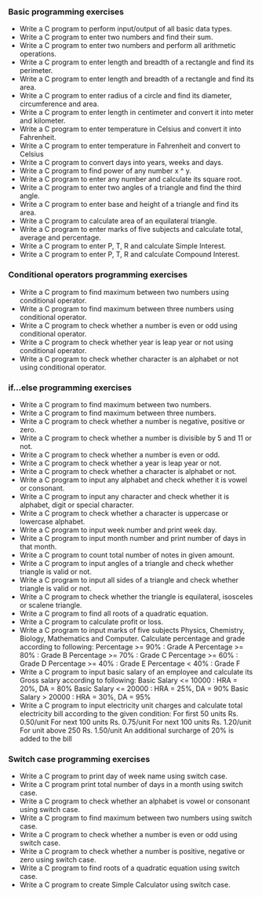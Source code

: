 ### Basic programming exercises ###
* Write a C program to perform input/output of all basic data types.
* Write a C program to enter two numbers and find their sum.
* Write a C program to enter two numbers and perform all arithmetic operations.
* Write a C program to enter length and breadth of a rectangle and find its perimeter.
* Write a C program to enter length and breadth of a rectangle and find its area.
* Write a C program to enter radius of a circle and find its diameter, circumference and area.
* Write a C program to enter length in centimeter and convert it into meter and kilometer.
* Write a C program to enter temperature in Celsius and convert it into Fahrenheit.
* Write a C program to enter temperature in Fahrenheit and convert to Celsius
* Write a C program to convert days into years, weeks and days.
* Write a C program to find power of any number x ^ y.
* Write a C program to enter any number and calculate its square root.
* Write a C program to enter two angles of a triangle and find the third angle.
* Write a C program to enter base and height of a triangle and find its area.
* Write a C program to calculate area of an equilateral triangle.
* Write a C program to enter marks of five subjects and calculate total, average and percentage.
* Write a C program to enter P, T, R and calculate Simple Interest.
* Write a C program to enter P, T, R and calculate Compound Interest.


### Conditional operators programming exercises ###
* Write a C program to find maximum between two numbers using conditional operator.
* Write a C program to find maximum between three numbers using conditional operator.
* Write a C program to check whether a number is even or odd using conditional operator.
* Write a C program to check whether year is leap year or not using conditional operator.
* Write a C program to check whether character is an alphabet or not using conditional operator.

### if...else programming exercises ###
* Write a C program to find maximum between two numbers.
* Write a C program to find maximum between three numbers.
* Write a C program to check whether a number is negative, positive or zero.
* Write a C program to check whether a number is divisible by 5 and 11 or not.
* Write a C program to check whether a number is even or odd.
* Write a C program to check whether a year is leap year or not.
* Write a C program to check whether a character is alphabet or not.
* Write a C program to input any alphabet and check whether it is vowel or consonant.
* Write a C program to input any character and check whether it is alphabet, digit or special character.
* Write a C program to check whether a character is uppercase or lowercase alphabet.
* Write a C program to input week number and print week day.
* Write a C program to input month number and print number of days in that month.
* Write a C program to count total number of notes in given amount.
* Write a C program to input angles of a triangle and check whether triangle is valid or not.
* Write a C program to input all sides of a triangle and check whether triangle is valid or not.
* Write a C program to check whether the triangle is equilateral, isosceles or scalene triangle.
* Write a C program to find all roots of a quadratic equation.
* Write a C program to calculate profit or loss.
* Write a C program to input marks of five subjects Physics, Chemistry, Biology, Mathematics and Computer. Calculate percentage and grade according to following:
	Percentage >= 90% : Grade A
	Percentage >= 80% : Grade B
	Percentage >= 70% : Grade C
	Percentage >= 60% : Grade D
	Percentage >= 40% : Grade E
	Percentage < 40% : Grade F
* Write a C program to input basic salary of an employee and calculate its Gross salary according to following:
	Basic Salary <= 10000 : HRA = 20%, DA = 80%
	Basic Salary <= 20000 : HRA = 25%, DA = 90%
	Basic Salary > 20000 : HRA = 30%, DA = 95%
* Write a C program to input electricity unit charges and calculate total electricity bill according to the given condition:
	For first 50 units Rs. 0.50/unit
	For next 100 units Rs. 0.75/unit
	For next 100 units Rs. 1.20/unit
	For unit above 250 Rs. 1.50/unit
	An additional surcharge of 20% is added to the bill


### Switch case programming exercises ###
* Write a C program to print day of week name using switch case.
* Write a C program print total number of days in a month using switch case.
* Write a C program to check whether an alphabet is vowel or consonant using switch case.
* Write a C program to find maximum between two numbers using switch case.
* Write a C program to check whether a number is even or odd using switch case.
* Write a C program to check whether a number is positive, negative or zero using switch case.
* Write a C program to find roots of a quadratic equation using switch case.
* Write a C program to create Simple Calculator using switch case.
	